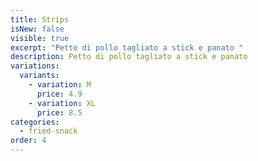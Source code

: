 ```yaml
---
title: Strips
isNew: false
visible: true
excerpt: "Petto di pollo tagliato a stick e panato "
description: Petto di pollo tagliato a stick e panato
variations:
  variants:
    - variation: M
      price: 4.9
    - variation: XL
      price: 8.5
categories:
  - fried-snack
order: 4
---
```

